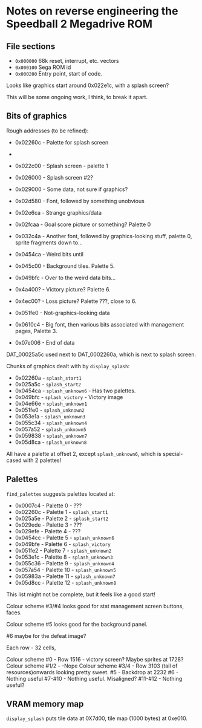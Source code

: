 # Notes on reverse engineering the Speedball 2 Megadrive ROM

## File sections

 * `0x000000` 68k reset, interrupt, etc. vectors
 * `0x000100` Sega ROM id
 * `0x000200` Entry point, start of code.

Looks like graphics start around 0x022e1c, with a splash screen?

This will be some ongoing work, I think, to break it apart.

## Bits of graphics

Rough addresses (to be refined):

 * 0x02260c - Palette for splash screen
 * 

 * 0x022c00 - Splash screen - palette 1
 * 0x026000 - Splash screen #2?
 * 0x029000 - Some data, not sure if graphics?
 * 0x02d580 - Font, followed by something unobvious
 * 0x02e6ca - Strange graphics/data
 * 0x02fcaa - Goal score picture or something? Palette 0
 * 0x032c4a - Another font, followed by graphics-looking stuff,
              palette 0, sprite fragments down to...
 * 0x0454ca - Weird  bits until
 * 0x045c00 - Background tiles. Palette 5.
 * 0x049bfc - Over to the weird data bits...
 * 0x4a400? - Victory picture? Palette 6.
 * 0x4ec00? - Loss picture? Palette ???, close to 6.
 * 0x051fe0 - Not-graphics-looking data
 * 0x0610c4 - Big font, then various bits associated with management
              pages, Palette 3.
 * 0x07e006 - End of data

DAT_00025a5c used next to DAT_0002260a, which is next to splash screen.

Chunks of graphics dealt with by `display_splash`:

 * 0x02260a - `splash_start1`
 * 0x025a5c - `splash_start2`
 * 0x0454ca - `splash_unknown6` - Has two palettes.
 * 0x049bfc - `splash_victory` - Victory image
 * 0x04e66e - `splash_unknown1`
 * 0x051fe0 - `splash_unknown2`
 * 0x053e1a - `splash_unknown3`
 * 0x055c34 - `splash_unknown4`
 * 0x057a52 - `splash_unknown5`
 * 0x059838 - `splash_unknown7`
 * 0x05d8ca - `splash_unknown8`

All have a palette at offset 2, except `splash_unknown6`, which is
special-cased with 2 palettes!

## Palettes

`find_palettes` suggests palettes located at:

 * 0x0007c4 - Palette 0 - ???
 * 0x02260c - Palette 1 - `splash_start1`
 * 0x025a5e - Palette 2 - `splash_start2`
 * 0x029ede - Palette 3 - ???
 * 0x029efe - Palette 4 - ???
 * 0x0454cc - Palette 5 - `splash_unknown6`
 * 0x049bfe - Palette 6 - `splash_victory`
 * 0x051fe2 - Palette 7 - `splash_unknown2`
 * 0x053e1c - Palette 8 - `splash_unknown3`
 * 0x055c36 - Palette 9 - `splash_unknown4`
 * 0x057a54 - Palette 10 - `splash_unknown5`
 * 0x05983a - Palette 11 - `splash_unknown7`
 * 0x05d8cc - Palette 12 -  `splash_unknown8`

This list might not be complete, but it feels like a good start!

Colour scheme #3/#4 looks good for stat management screen buttons, faces.

Colour scheme #5 looks good for the background panel.

#6 maybe for the defeat image?

Each row - 32 cells,

Colour scheme #0 - Row 1516 - victory screen? Maybe sprites at 1728?
Colour scheme #1/2 - -Nope
Colour scheme #3/4 - Row 3103 (tail of resources)onwards looking pretty sweet.
#5 - Backdrop at 2232
#6 - Nothing useful
#7-#10 - Nothing useful. Misaligned?
#11-#12 - Nothing useful?

## VRAM memory map

`display_splash` puts tile data at 0X7d00, tile map (1000 bytes) at
0xe010.

